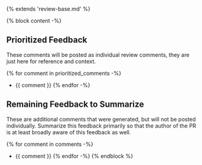 {% extends 'review-base.md' %}

{% block content -%}
## Prioritized Feedback

These comments will be posted as individual review comments,
they are just here for reference and context.

{% for comment in prioritized_comments -%}
- {{ comment }}
{% endfor -%}

## Remaining Feedback to Summarize

These are additional comments that were generated, but will not be posted individually.
Summarize this feedback primarily so that the author of the PR is at least broadly aware of this feedback as well.

{% for comment in comments -%}
- {{ comment }}
{% endfor -%}
{% endblock %}
